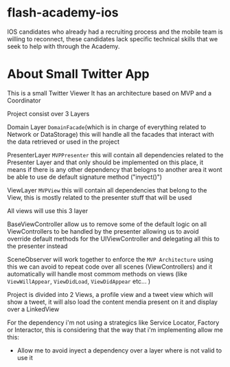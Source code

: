 # flash-academy-ios
IOS candidates who already had a recruiting process and the mobile team is willing to reconnect, these candidates lack specific technical skills that we seek to help with through the Academy.

# About Small Twitter App
This is a small Twitter Viewer
It has an architecture based on MVP and a Coordinator 

Project consist over 3 Layers 

Domain Layer `DomainFacade`(which is in charge of everything related to Network or DataStorage) this will handle all the facades that interact with the data retrieved
or used in the project

PresenterLayer `MVPPresenter` this will contain all dependencies related to the Presenter Layer and that only should be implemented on this place, it means if there is any other
dependency that belogns to another area it wont be able to use de default signature method ("inyect()")

ViewLayer `MVPView` this will contain all dependencies that belong to the View, this is mostly related to the presenter stuff that will be used

All views will use this 3 layer 

BaseViewController allow us to remove some of the default logic on all ViewControllers to be handled by the presenter 
allowing us to avoid override default methods for the UIViewController and delegating all this to the presenter instead

SceneObserver will work together to enforce the `MVP Architecture` using this we can avoid to repeat code over all scenes (ViewControllers) and it automatically will handle most commom methods on views (like `ViewWillAppear`, `ViewDidLoad`, `ViewDidAppear` etc... )


Project is divided into 2 Views, a profile view and a tweet view which will show a tweet, it will also load the content mendia present on it 
and display over a LinkedView 

For the dependency i'm not using a strategics like Service Locator, Factory or Interactor, this is considering that the way that i'm implementing allow me 
this:

* Allow me to avoid inyect a dependency over a layer where is not valid to use it 

